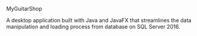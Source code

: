 MyGuitarShop

A desktop application built with Java and JavaFX that streamlines the data manipulation and loading process from database on SQL Server 2016.
